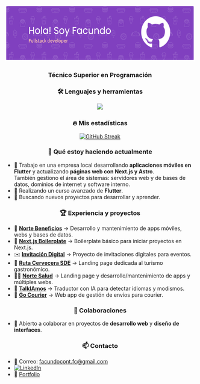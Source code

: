 <div align="center">
  <img height="150" src="./github-header-banner.png"  />
</div>

###

<h3 align="center">Técnico Superior en Programación</h3>

###

<h3 align="center">🛠 Lenguajes y herramientas</h3>
<p align="center">
  <a href="https://skillicons.dev">
    <img src="https://skillicons.dev/icons?i=next,react,astro,flutter,ts,js,html,css,tailwind,postman,mysql,figma,git,vercel" />
  </a>
</p>

###

<h3 align="center">🔥 Mis estadísticas</h3>

<div align="center">
<a href="https://git.io/streak-stats"><img src="https://github-readme-streak-stats-fawn-ten.vercel.app?user=facundocont&theme=radical&locale=es&short_numbers=true&exclude_days=Sun%2CSat" alt="GitHub Streak" /></a>
</div>


###

<h3 align="center">🔭 Qué estoy haciendo actualmente</h3>

- 🤝 Trabajo en una empresa local desarrollando **aplicaciones móviles en Flutter** y actualizando **páginas web con Next.js y Astro**.  
  También gestiono el área de sistemas: servidores web y de bases de datos, dominios de internet y software interno.  
- 📱 Realizando un curso avanzado de **Flutter**.  
- 🚀 Buscando nuevos proyectos para desarrollar y aprender.  

###

<h3 align="center">🏆 Experiencia y proyectos</h3>

- 📗 [**Norte Beneficios**](https://www.nortebeneficios.com.ar/) → Desarrollo y mantenimiento de apps móviles, webs y bases de datos.  
- 🥘 [**Next.js Boilerplate**](https://github.com/facundocont/nextjs-boilerplate) → Boilerplate básico para iniciar proyectos en Next.js.  
- ✉️ [**Invitación Digital**](https://andrea-y-maru.vercel.app) → Proyecto de invitaciones digitales para eventos.  
- 🍺 [**Ruta Cervecera SDE**](https://www.rutacervecerasde.com.ar/) → Landing page dedicada al turismo gastronómico.  
- 👨‍⚕️ [**Norte Salud**](https://www.tunortesalud.com.ar/) → Landing page y desarrollo/mantenimiento de apps y múltiples webs.  
- 📢 [**TalkIAmos**](https://talkiamos.vercel.app/) → Traductor con IA para detectar idiomas y modismos.  
- 🚚 [**Go Courier**](https://github.com/No-Country/C16-03-m-node-react-) → Web app de gestión de envíos para courier.   

###

<h3 align="center">👯 Colaboraciones</h3>

- 🤝 Abierto a colaborar en proyectos de **desarrollo web** y **diseño de interfaces**.  

###

<h3 align="center">📫 Contacto</h3>

- 📧 Correo: [facundocont.fc@gmail.com](mailto:facundocont.fc@gmail.com)  
- [![LinkedIn](https://img.shields.io/badge/linkedin-0A66C2?style=for-the-badge&logo=linkedin&logoColor=white)](https://www.linkedin.com/in/facundo-ignacio-contreras/)  
- 🎡 [Portfolio](https://facundocont.com)  
